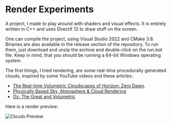 # Render Experiments

A project, I made to play around with shaders and visual effects. It is entirely written in C++ and uses DirectX 12 to draw stuff on the screen.

One can compile the project, using Visual Studio 2022 and CMake 3.8. Binaries are also available in the release section of the repository.
To run them, just download and unzip the archive and double-click on the *run.bat* file. Keep in mind, that you should be running a 64-bit Windows operating system.

The first things, I tried rendering, are some real-time procedurally generated clouds, inspired by some YouTube videos and these articles:
- [The Real-time Volumetric Cloudscapes of Horizon: Zero Dawn](https://advances.realtimerendering.com/s2015/The%20Real-time%20Volumetric%20Cloudscapes%20of%20Horizon%20-%20Zero%20Dawn%20-%20ARTR.pdf).
- [Physically Based Sky, Atmosphere & Cloud Rendering](https://www.ea.com/frostbite/news/physically-based-sky-atmosphere-and-cloud-rendering)
- [Oz: The Great and Volumetric](http://magnuswrenninge.com/wp-content/uploads/2010/03/Wrenninge-OzTheGreatAndVolumetric.pdf)

Here is a render preview:

![Clouds Preview](images/clouds.gif)

